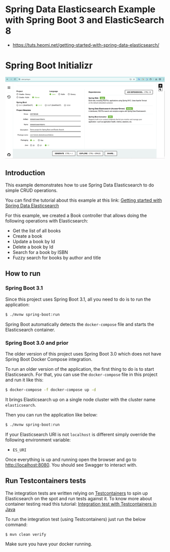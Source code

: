 # Spring Data Elasticsearch Example with Spring Boot 3 and ElasticSearch 8
* https://tuts.heomi.net/getting-started-with-spring-data-elasticsearch/


# Spring Boot Initializr

![init-sb](./images/spring-boot-elasticsearch-demo-initializr.png)


## Introduction

This example demonstrates how to use Spring Data Elasticsearch to do simple CRUD operations.

You can find the tutorial about this example at this link: [Getting started with Spring Data Elasticsearch](https://tuts.heomi.net/getting-started-with-spring-data-elasticsearch/)

For this example, we created a Book controller that allows doing the following operations with Elasticsearch:

- Get the list of all books
- Create a book
- Update a book by Id
- Delete a book by Id
- Search for a book by ISBN
- Fuzzy search for books by author and title

## How to run

### Spring Boot 3.1

Since this project uses Spring Boot 3.1, all you need to do is to run the application:

```bash
$ ./mvnw spring-boot:run
```

Spring Boot automatically detects the `docker-compose` file and starts the Elasticsearch container.

### Spring Boot 3.0 and prior

The older version of this project uses Spring Boot 3.0 which does not have Spring Boot Docker Compose integration.

To run an older version of the application, the first thing to do is to start Elasticsearch. For that, you can use the `docker-compose` file in this project  and run it like this:

```bash
$ docker-compose -f docker-compose up -d
``` 

It brings Elasticsearch up on a single node cluster with the cluster name `elasticsearch`.

Then you can run the application like below:

```bash
$ ./mvnw spring-boot:run
```

If your Elasticsearch URI is not `localhost` is different simply override the following environment variable:

- `ES_URI`

Once everything is up and running open the browser and go to [http://localhost:8080](http://localhost:8080). You should see Swagger to interact with.

## Run Testcontainers tests

The integration tests are written relying on [Testcontainers](https://www.testcontainers.org/) to spin up Elasticsearch on the spot and run tests against it.
To know more about container testing read this tutorial: [Integration test with Testcontainers in Java](https://www.geekyhacker.com/integration-test-with-testcontainers-in-java/)

To run the integration test (using Testcontainers) just run the below command:

```bash
$ mvn clean verify
```

Make sure you have your docker running.
